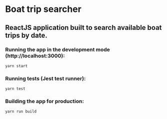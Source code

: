 # Boat trip searcher

## ReactJS application built to search available boat trips by date.

### Running the app in the development mode (http://localhost:3000):
`yarn start`

### Running tests (Jest test runner):
`yarn test`

### Building the app for production:
`yarn run build`
